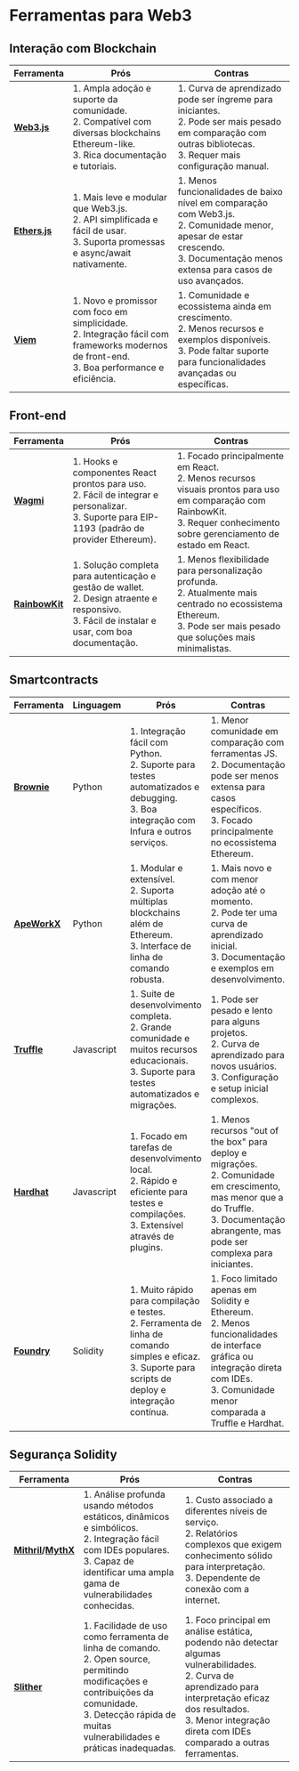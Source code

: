 # Ferramentas para Web3

## Interação com Blockchain

| Ferramenta    | Prós                                                                                                                                           | Contras                                                                                                                                                                             |
| ------------- | ---------------------------------------------------------------------------------------------------------------------------------------------- | ----------------------------------------------------------------------------------------------------------------------------------------------------------------------------------- |
| **[Web3.js](https://web3js.readthedocs.io/en/v1.10.0/)**   | 1. Ampla adoção e suporte da comunidade.<br>2. Compatível com diversas blockchains Ethereum-like.<br>3. Rica documentação e tutoriais.         | 1. Curva de aprendizado pode ser íngreme para iniciantes.<br>2. Pode ser mais pesado em comparação com outras bibliotecas.<br>3. Requer mais configuração manual.                   |
| **[Ethers.js](https://docs.ethers.org/v5/)** | 1. Mais leve e modular que Web3.js.<br>2. API simplificada e fácil de usar.<br>3. Suporta promessas e async/await nativamente.                 | 1. Menos funcionalidades de baixo nível em comparação com Web3.js.<br>2. Comunidade menor, apesar de estar crescendo.<br>3. Documentação menos extensa para casos de uso avançados. |
| **[Viem](https://viem.sh)**      | 1. Novo e promissor com foco em simplicidade.<br>2. Integração fácil com frameworks modernos de front-end.<br>3. Boa performance e eficiência. | 1. Comunidade e ecossistema ainda em crescimento.<br>2. Menos recursos e exemplos disponíveis.<br>3. Pode faltar suporte para funcionalidades avançadas ou específicas.             |

## Front-end

| Ferramenta     | Prós                                                                                                                                                | Contras                                                                                                                                                                          |
| -------------- | --------------------------------------------------------------------------------------------------------------------------------------------------- | -------------------------------------------------------------------------------------------------------------------------------------------------------------------------------- |
| **[Wagmi](https://wagmi.sh)**      | 1. Hooks e componentes React prontos para uso.<br>2. Fácil de integrar e personalizar.<br>3. Suporte para EIP-1193 (padrão de provider Ethereum).   | 1. Focado principalmente em React.<br>2. Menos recursos visuais prontos para uso em comparação com RainbowKit.<br>3. Requer conhecimento sobre gerenciamento de estado em React. |
| **[RainbowKit](https://www.rainbowkit.com/pt-BR)** | 1. Solução completa para autenticação e gestão de wallet.<br>2. Design atraente e responsivo.<br>3. Fácil de instalar e usar, com boa documentação. | 1. Menos flexibilidade para personalização profunda.<br>2. Atualmente mais centrado no ecossistema Ethereum.<br>3. Pode ser mais pesado que soluções mais minimalistas.          |

## Smartcontracts

| Ferramenta   | Linguagem  | Prós                                                                                                                                                         | Contras                                                                                                                                                                                        |
| ------------ | ---------- | ------------------------------------------------------------------------------------------------------------------------------------------------------------ | ---------------------------------------------------------------------------------------------------------------------------------------------------------------------------------------------- |
| **[Brownie](https://eth-brownie.readthedocs.io/en/stable/)**  | Python     | 1. Integração fácil com Python.<br>2. Suporte para testes automatizados e debugging.<br>3. Boa integração com Infura e outros serviços.                      | 1. Menor comunidade em comparação com ferramentas JS.<br>2. Documentação pode ser menos extensa para casos específicos.<br>3. Focado principalmente no ecossistema Ethereum.                   |
| **[ApeWorkX](https://www.apeworx.io)** | Python     | 1. Modular e extensível.<br>2. Suporta múltiplas blockchains além de Ethereum.<br>3. Interface de linha de comando robusta.                                  | 1. Mais novo e com menor adoção até o momento.<br>2. Pode ter uma curva de aprendizado inicial.<br>3. Documentação e exemplos em desenvolvimento.                                              |
| **[Truffle](https://archive.trufflesuite.com)**  | Javascript | 1. Suite de desenvolvimento completa.<br>2. Grande comunidade e muitos recursos educacionais.<br>3. Suporte para testes automatizados e migrações.           | 1. Pode ser pesado e lento para alguns projetos.<br>2. Curva de aprendizado para novos usuários.<br>3. Configuração e setup inicial complexos.                                                 |
| **[Hardhat](https://hardhat.org)**  | Javascript | 1. Focado em tarefas de desenvolvimento local.<br>2. Rápido e eficiente para testes e compilações.<br>3. Extensível através de plugins.                      | 1. Menos recursos "out of the box" para deploy e migrações.<br>2. Comunidade em crescimento, mas menor que a do Truffle.<br>3. Documentação abrangente, mas pode ser complexa para iniciantes. |
| **[Foundry](https://book.getfoundry.sh)**  | Solidity   | 1. Muito rápido para compilação e testes.<br>2. Ferramenta de linha de comando simples e eficaz.<br>3. Suporte para scripts de deploy e integração contínua. | 1. Foco limitado apenas em Solidity e Ethereum.<br>2. Menos funcionalidades de interface gráfica ou integração direta com IDEs.<br>3. Comunidade menor comparada a Truffle e Hardhat.          |

## Segurança Solidity

| Ferramenta        | Prós                                                                                                                                                                                                         | Contras                                                                                                                                                                                                                           |
| ----------------- | ------------------------------------------------------------------------------------------------------------------------------------------------------------------------------------------------------------ | --------------------------------------------------------------------------------------------------------------------------------------------------------------------------------------------------------------------------------- |
| **[Mithril](https://github.com/ConsenSys/mythril)/[MythX](https://mythx.io)** | 1. Análise profunda usando métodos estáticos, dinâmicos e simbólicos.<br>2. Integração fácil com IDEs populares.<br>3. Capaz de identificar uma ampla gama de vulnerabilidades conhecidas.                   | 1. Custo associado a diferentes níveis de serviço.<br>2. Relatórios complexos que exigem conhecimento sólido para interpretação.<br>3. Dependente de conexão com a internet.                                                      |
| **[Slither](https://github.com/crytic/slither)**       | 1. Facilidade de uso como ferramenta de linha de comando.<br>2. Open source, permitindo modificações e contribuições da comunidade.<br>3. Detecção rápida de muitas vulnerabilidades e práticas inadequadas. | 1. Foco principal em análise estática, podendo não detectar algumas vulnerabilidades.<br>2. Curva de aprendizado para interpretação eficaz dos resultados.<br>3. Menor integração direta com IDEs comparado a outras ferramentas. |
